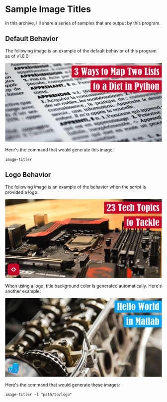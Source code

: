 # Sample Image Titles

In this archive, I'll share a series of samples that are output by this program.

## Default Behavior

The following image is an example of the default behavior of this program as of v1.8.0:

![3 Ways to map Two Lists to a Dict in Python](3-ways-to-map-two-lists-to-a-dict-in-python-featured-image-v1-8-0.JPEG)

Here's the command that would generate this image:

```shell script
image-titler
```

## Logo Behavior

The following image is an example of the behavior when the script is provided a logo:

![23 Tech Topics to Tackle](23-tech-topics-to-tackle-featured-image-v1-8-0.JPEG)

When using a logo, title background color is generated automatically. Here's another example:

![Hello World in MATLAB](hello-world-in-matlab-featured-image-v1-8-0.JPEG)

Here's the command that would generate these images:

```shell script
image-titler -l "path/to/logo"
```
